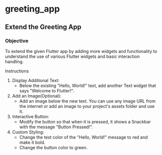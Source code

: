 # greeting_app

## Extend the Greeting App

### Objective

To extend the given Flutter app by adding more widgets and functionality to understand the use of various Flutter widgets and basic interaction handling.


Instructions
1. Display Additional Text:
   - Below the existing "Hello, World!" text, add another Text widget that says "Welcome to Flutter!".
2. Add an Image(Optional):
   - Add an image below the new text. You can use any image URL from the internet or add an image to your project's assets folder and use it.
3. Interactive Button:
   - Modify the button so that when it is pressed, it shows a Snackbar with the message "Button Pressed!".
4. Custom Styling:
   - Change the text color of the "Hello, World!" message to red and make it bold.
   - Change the button color to green.
